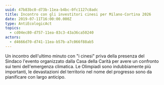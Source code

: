 ```yaml
---
uuid: 47b83bc0-d73b-11ea-b4bc-0fc1127c8adc
title: Incontro con gli investitori cinesi per Milano-Cortina 2026
date: 2019-07-11T16:00:00.000Z
type: AntiEcologicAct
topics:
  - cd04ec80-d757-11ea-83c3-43a36ca50240
actors:
  - d4666d70-d741-11ea-b57b-a7c066f88ab5
---
```


Un incontro dell'ultimo minuto con "i cinesi" priva della presenza del Sindaco l'evento organizzato dalla Casa della Carità per avere un confronto sui temi dell'emergenza climatica.
Le Olimpiadi sono indubbiamente più importanti, le devastazioni del territorio nel nome del progresso sono da pianificare con largo anticipo.
